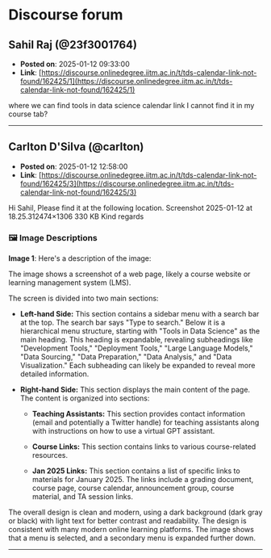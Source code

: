 # Discourse forum

## Sahil Raj  (@23f3001764)
- **Posted on**: 2025-01-12 09:33:00
- **Link**: [https://discourse.onlinedegree.iitm.ac.in/t/tds-calendar-link-not-found/162425/1](https://discourse.onlinedegree.iitm.ac.in/t/tds-calendar-link-not-found/162425/1)

where we can find tools in data science calendar link I cannot find it in my course tab?

---

## Carlton D'Silva (@carlton)
- **Posted on**: 2025-01-12 12:58:00
- **Link**: [https://discourse.onlinedegree.iitm.ac.in/t/tds-calendar-link-not-found/162425/3](https://discourse.onlinedegree.iitm.ac.in/t/tds-calendar-link-not-found/162425/3)

Hi Sahil,
Please find it at the following location.
Screenshot 2025-01-12 at 18.25.312474×1306 330 KB
Kind regards

### 🖼 Image Descriptions

**Image 1**: Here's a description of the image:

The image shows a screenshot of a web page, likely a course website or learning management system (LMS). 


The screen is divided into two main sections:

* **Left-hand Side:** This section contains a sidebar menu with a search bar at the top.  The search bar says "Type to search." Below it is a hierarchical menu structure, starting with "Tools in Data Science" as the main heading. This heading is expandable, revealing subheadings like "Development Tools," "Deployment Tools," "Large Language Models," "Data Sourcing," "Data Preparation," "Data Analysis," and "Data Visualization."  Each subheading can likely be expanded to reveal more detailed information.

* **Right-hand Side:** This section displays the main content of the page. The content is organized into sections:

    * **Teaching Assistants:** This section provides contact information (email and potentially a Twitter handle) for teaching assistants along with instructions on how to use a virtual GPT assistant.

    * **Course Links:** This section contains links to various course-related resources.  

    * **Jan 2025 Links:** This section contains a list of specific links to materials for January 2025.  The links include a grading document, course page, course calendar, announcement group, course material, and TA session links.

The overall design is clean and modern, using a dark background (dark gray or black) with light text for better contrast and readability. The design is consistent with many modern online learning platforms. The image shows that a menu is selected, and a secondary menu is expanded further down.

---
